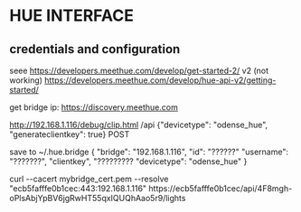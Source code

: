 # HUE INTERFACE

## credentials and configuration
seee https://developers.meethue.com/develop/get-started-2/
v2 (not working) https://developers.meethue.com/develop/hue-api-v2/getting-started/

get bridge ip: https://discovery.meethue.com

http://192.168.1.116/debug/clip.html
/api
{"devicetype": "odense_hue", "generateclientkey": true}
POST



save to ~/.hue.bridge
{
   "bridge": "192.168.1.116",
   "id": "??????"
   "username": "???????",
   "clientkey", "?????????
   "devicetype": "odense_hue"
}


curl --cacert mybridge_cert.pem --resolve "ecb5fafffe0b1cec:443:192.168.1.116" https://ecb5fafffe0b1cec/api/4F8mgh-oPlsAbjYpBV6jgRwHT55qxIQUQhAao5r9/lights